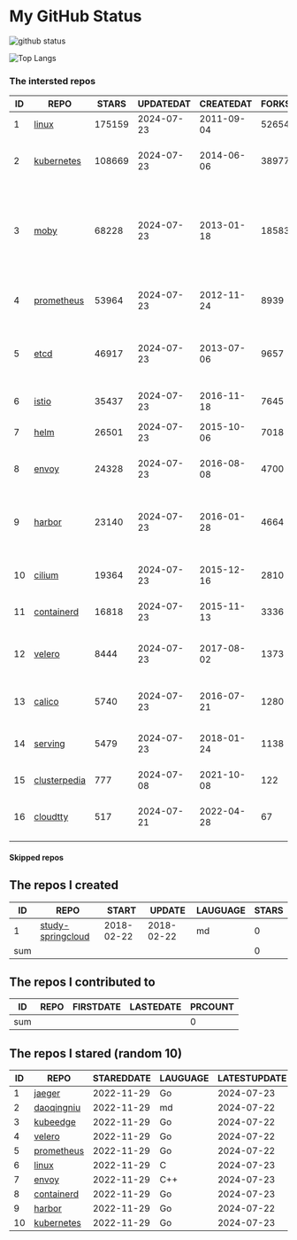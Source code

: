 # My GitHub Status

<img src="https://github-readme-stats-1.yihong0618.vercel.app/api?username=daoqingniu&show_icons=true&&&hide_title=true&count_private=true" alt="github status" />

![Top Langs](https://github-readme-stats-1.yihong0618.vercel.app/api/top-langs/?username=daoqingniu&layout=compact)

<!--START_SECTION:github_repos-->
### The intersted repos
| ID |                              REPO                               | STARS  | UPDATEDAT  | CREATEDAT  | FORKSCOUNT |                                                DESCRIPTIONS                                                |
|----|-----------------------------------------------------------------|--------|------------|------------|------------|------------------------------------------------------------------------------------------------------------|
|  1 | [linux](https://github.com/torvalds/linux)                      | 175159 | 2024-07-23 | 2011-09-04 |      52654 | Linux kernel source tree                                                                                   |
|  2 | [kubernetes](https://github.com/kubernetes/kubernetes)          | 108669 | 2024-07-23 | 2014-06-06 |      38977 | Production-Grade Container Scheduling and Management                                                       |
|  3 | [moby](https://github.com/moby/moby)                            |  68228 | 2024-07-23 | 2013-01-18 |      18583 | The Moby Project - a collaborative project for the container ecosystem to assemble container-based systems |
|  4 | [prometheus](https://github.com/prometheus/prometheus)          |  53964 | 2024-07-23 | 2012-11-24 |       8939 | The Prometheus monitoring system and time series database.                                                 |
|  5 | [etcd](https://github.com/etcd-io/etcd)                         |  46917 | 2024-07-23 | 2013-07-06 |       9657 | Distributed reliable key-value store for the most critical data of a distributed system                    |
|  6 | [istio](https://github.com/istio/istio)                         |  35437 | 2024-07-23 | 2016-11-18 |       7645 | Connect, secure, control, and observe services.                                                            |
|  7 | [helm](https://github.com/helm/helm)                            |  26501 | 2024-07-23 | 2015-10-06 |       7018 | The Kubernetes Package Manager                                                                             |
|  8 | [envoy](https://github.com/envoyproxy/envoy)                    |  24328 | 2024-07-23 | 2016-08-08 |       4700 | Cloud-native high-performance edge/middle/service proxy                                                    |
|  9 | [harbor](https://github.com/goharbor/harbor)                    |  23140 | 2024-07-23 | 2016-01-28 |       4664 | An open source trusted cloud native registry project that stores, signs, and scans content.                |
| 10 | [cilium](https://github.com/cilium/cilium)                      |  19364 | 2024-07-23 | 2015-12-16 |       2810 | eBPF-based Networking, Security, and Observability                                                         |
| 11 | [containerd](https://github.com/containerd/containerd)          |  16818 | 2024-07-23 | 2015-11-13 |       3336 | An open and reliable container runtime                                                                     |
| 12 | [velero](https://github.com/vmware-tanzu/velero)                |   8444 | 2024-07-23 | 2017-08-02 |       1373 | Backup and migrate Kubernetes applications and their persistent volumes                                    |
| 13 | [calico](https://github.com/projectcalico/calico)               |   5740 | 2024-07-23 | 2016-07-21 |       1280 | Cloud native networking and network security                                                               |
| 14 | [serving](https://github.com/knative/serving)                   |   5479 | 2024-07-23 | 2018-01-24 |       1138 | Kubernetes-based, scale-to-zero, request-driven compute                                                    |
| 15 | [clusterpedia](https://github.com/clusterpedia-io/clusterpedia) |    777 | 2024-07-08 | 2021-10-08 |        122 | The Encyclopedia of Kubernetes clusters                                                                    |
| 16 | [cloudtty](https://github.com/cloudtty/cloudtty)                |    517 | 2024-07-21 | 2022-04-28 |         67 | A Friendly Kubernetes CloudShell (Web Terminal) !                                                          |



#### Skipped repos
<!--END_SECTION:github_repos-->

<!--START_SECTION:my_github-->
## The repos I created
| ID  |                                 REPO                                 |   START    |   UPDATE   | LAUGUAGE | STARS |
|-----|----------------------------------------------------------------------|------------|------------|----------|-------|
|   1 | [study-springcloud](https://github.com/daoqingniu/study-springcloud) | 2018-02-22 | 2018-02-22 | md       |     0 |
| sum |                                                                      |            |            |          |     0 |

## The repos I contributed to
| ID  | REPO | FIRSTDATE | LASTEDATE | PRCOUNT |
|-----|------|-----------|-----------|---------|
| sum |      |           |           |       0 |

## The repos I stared (random 10)
| ID |                          REPO                          | STAREDDATE | LAUGUAGE | LATESTUPDATE |
|----|--------------------------------------------------------|------------|----------|--------------|
|  1 | [jaeger](https://github.com/jaegertracing/jaeger)      | 2022-11-29 | Go       | 2024-07-23   |
|  2 | [daoqingniu](https://github.com/daoqingniu/daoqingniu) | 2022-11-29 | md       | 2024-07-22   |
|  3 | [kubeedge](https://github.com/kubeedge/kubeedge)       | 2022-11-29 | Go       | 2024-07-22   |
|  4 | [velero](https://github.com/vmware-tanzu/velero)       | 2022-11-29 | Go       | 2024-07-22   |
|  5 | [prometheus](https://github.com/prometheus/prometheus) | 2022-11-29 | Go       | 2024-07-22   |
|  6 | [linux](https://github.com/torvalds/linux)             | 2022-11-29 | C        | 2024-07-23   |
|  7 | [envoy](https://github.com/envoyproxy/envoy)           | 2022-11-29 | C++      | 2024-07-23   |
|  8 | [containerd](https://github.com/containerd/containerd) | 2022-11-29 | Go       | 2024-07-23   |
|  9 | [harbor](https://github.com/goharbor/harbor)           | 2022-11-29 | Go       | 2024-07-22   |
| 10 | [kubernetes](https://github.com/kubernetes/kubernetes) | 2022-11-29 | Go       | 2024-07-23   |

<!--END_SECTION:my_github-->
